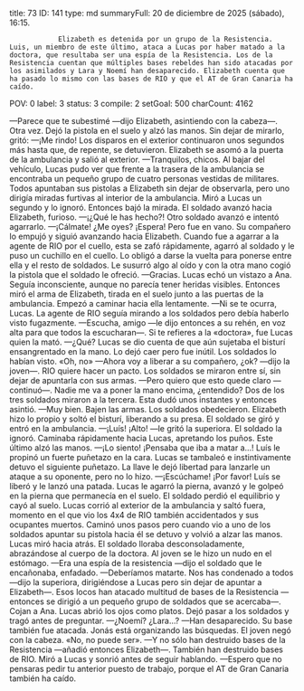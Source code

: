 title:          73
ID:             141
type:           md
summaryFull:    20 de diciembre de 2025 (sábado), 16:15.
                
                Elizabeth es detenida por un grupo de la Resistencia. Luis, un miembro de este último, ataca a Lucas por haber matado a la doctora, que resultaba ser una espía de la Resistencia. Los de la Resistencia cuentan que múltiples bases rebeldes han sido atacadas por los asimilados y Lara y Noemí han desaparecido. Elizabeth cuenta que ha pasado lo mismo con las bases de RIO y que el AT de Gran Canaria ha caído.
POV:            0
label:          3
status:         3
compile:        2
setGoal:        500
charCount:      4162


—Parece que te subestimé —dijo Elizabeth, asintiendo con la cabeza—. Otra vez.
Dejó la pistola en el suelo y alzó las manos. Sin dejar de mirarlo, gritó:
—¡Me rindo!
Los disparos en el exterior continuaron unos segundos más hasta que, de repente, se detuvieron.
Elizabeth se asomó a la puerta de la ambulancia y salió al exterior.
—Tranquilos, chicos.
Al bajar del vehículo, Lucas pudo ver que frente a la trasera de la ambulancia se encontraba un pequeño grupo de cuatro personas vestidas de militares. Todos apuntaban sus pistolas a Elizabeth sin dejar de observarla, pero uno dirigía miradas furtivas al interior de la ambulancia. Miró a Lucas un segundo y lo ignoró. Entonces bajó la mirada.
El soldado avanzó hacia Elizabeth, furioso.
—¡¿Qué le has hecho?!
Otro soldado avanzó e intentó agarrarlo.
—¡Cálmate! ¿Me oyes? ¡Espera!
Pero fue en vano. Su compañero lo empujó y siguió avanzando hacia Elizabeth.
Cuando fue a agarrar a la agente de RIO por el cuello, esta se zafó rápidamente, agarró al soldado y le puso un cuchillo en el cuello. Lo obligó a darse la vuelta para ponerse entre ella y el resto de soldados. Le susurró algo al oído y con la otra mano cogió la pistola que el soldado le ofreció.
—Gracias.
Lucas echó un vistazo a Ana. Seguía inconsciente, aunque no parecía tener heridas visibles. Entonces miró el arma de Elizabeth, tirada en el suelo junto a las puertas de la ambulancia. Empezó a caminar hacia ella lentamente.
—Ni se te ocurra, Lucas.
La agente de RIO seguía mirando a los soldados pero debía haberlo visto fugazmente.
—Escucha, amigo —le dijo entonces a su rehén, en voz alta para que todos la escucharan—. Si te refieres a la «doctora», fue Lucas quien la mató.
—¿Qué?
Lucas se dio cuenta de que aún sujetaba el bisturí ensangrentado en la mano. Lo dejó caer pero fue inútil. Los soldados lo habían visto.
«Oh, no»
—Ahora voy a liberar a su compañero, ¿ok? —dijo la joven—. RIO quiere hacer un pacto.
Los soldados se miraron entre sí, sin dejar de apuntarla con sus armas.
—Pero quiero que esto quede claro —continuó—. Nadie me va a poner la mano encima, ¿entendido?
Dos de los tres soldados miraron a la tercera. Esta dudó unos instantes y entonces asintió.
—Muy bien. Bajen las armas.
Los soldados obedecieron. Elizabeth hizo lo propio y soltó el bisturí, liberando a su presa. El soldado se giró y entró en la ambulancia.
—¡Luís! ¡Alto! —le gritó la superiora.
El soldado la ignoró. Caminaba rápidamente hacia Lucas, apretando los puños.
Este último alzó las manos.
—¡Lo siento! ¡Pensaba que iba a matar a...!
Luís le propinó un fuerte puñetazo en la cara. Lucas se tambaleó e instintivamente detuvo el siguiente puñetazo. La llave le dejó libertad para lanzarle un ataque a su oponente, pero no lo hizo.
—¡Escúchame! ¡Por favor!
Luís se liberó y le lanzó una patada. Lucas le agarró la pierna, avanzó y le golpeó en la pierna que permanecía en el suelo. El soldado perdió el equilibrio y cayó al suelo. Lucas corrió al exterior de la ambulancia y saltó fuera, momento en el que vio los 4x4 de RIO también accidentados y sus ocupantes muertos. Caminó unos pasos pero cuando vio a uno de los soldados apuntar su pistola hacia él se detuvo y volvió a alzar las manos.
Lucas miró hacia atrás. El soldado lloraba desconsoladamente, abrazándose al cuerpo de la doctora.
Al joven se le hizo un nudo en el estómago.
—Era una espía de la resistencia —dijo el soldado que le encañonaba, enfadado.
—Deberíamos matarte. Nos has condenado a todos —dijo la superiora, dirigiéndose a Lucas pero sin dejar de apuntar a Elizabeth—. Esos locos han atacado multitud de bases de la Resistencia —entonces se dirigió a un pequeño grupo de soldados que se acercaba—. Cojan a Ana.
Lucas abrió los ojos como platos. Dejó pasar a los soldados y tragó antes de preguntar.
—¿Noemí? ¿Lara...?
—Han desaparecido. Su base también fue atacada. Jonás está organizando las búsquedas.
El joven negó con la cabeza.
«No, no puede ser».
—Y no sólo han destruido bases de la Resistencia —añadió entonces Elizabeth—. También han destruido bases de RIO.
Miró a Lucas y sonrió antes de seguir hablando.
—Espero que no pensaras pedir tu anterior puesto de trabajo, porque el AT de Gran Canaria también ha caído.